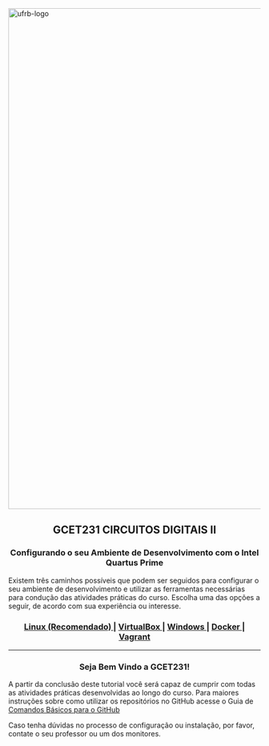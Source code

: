 <img width="1000" alt="ufrb-logo" src="https://www.ufrb.edu.br/ascom/images/marca2017/marca-HORIZONTAL-UFRB-PNG.png">

<div align="center">
  <h2>GCET231 CIRCUITOS DIGITAIS II</h2>
  <h3>Configurando o seu Ambiente de Desenvolvimento com o Intel Quartus Prime</h3>
</div>

Existem três caminhos possíveis que podem ser seguidos para configurar o seu ambiente de desenvolvimento e utilizar as ferramentas necessárias para condução das atividades práticas do curso. Escolha uma das opções a seguir, de acordo com sua experiência ou interesse.

<div align="center">
  <h3>
    <a href="https://github.com/GCET231/tutorial2-instalando-quartus-modelsim/tree/main/main/Linux">
      Linux (Recomendado)
    </a>
    <span> | </span>
    <a href="https://github.com/GCET231/tutorial2-instalando-quartus-modelsim/tree/main/main/VirtualBox">
      VirtualBox
    </a>
    <span> | </span>
    <a href="https://github.com/GCET231/tutorial2-instalando-quartus-modelsim/tree/main/main/Windows">
      Windows
    </a>
    <span> | </span>
    <a href="https://github.com/GCET231/tutorial2-instalando-quartus-modelsim/tree/main/main/Docker">
      Docker
    </a>
    <span> | </span>
    <a href="https://github.com/GCET231/tutorial2-instalando-quartus-modelsim/tree/main/main/Vagrant">
      Vagrant
    </a>
  </h3>
</div>

---

<div align="center">
    <h3><strong>Seja Bem Vindo a GCET231!
        </strong>
        </h3>
</div>

A partir da conclusão deste tutorial você será capaz de cumprir com todas as atividades práticas desenvolvidas ao longo do curso. Para maiores instruções sobre como utilizar os repositórios no GitHub acesse o Guia de [Comandos Básicos para o GitHub](https://github.com/GCET231/tutorial1-github)

Caso tenha dúvidas no processo de configuração ou instalação, por favor, contate o seu professor ou um dos monitores.
